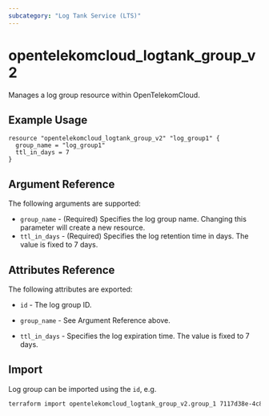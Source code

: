 ```yaml
---
subcategory: "Log Tank Service (LTS)"
---
```


# opentelekomcloud_logtank_group_v2

Manages a log group resource within OpenTelekomCloud.

## Example Usage

```hcl
resource "opentelekomcloud_logtank_group_v2" "log_group1" {
  group_name = "log_group1"
  ttl_in_days = 7
}
```

## Argument Reference

The following arguments are supported:

* `group_name` - (Required) Specifies the log group name.
  Changing this parameter will create a new resource.
* `ttl_in_days` - (Required) Specifies the log retention time in days.
  The value is fixed to 7 days.

## Attributes Reference

The following attributes are exported:

* `id` - The log group ID.

* `group_name` - See Argument Reference above.

* `ttl_in_days` - Specifies the log expiration time. The value is fixed to 7 days.

## Import

Log group can be imported using the `id`, e.g.

```sh
terraform import opentelekomcloud_logtank_group_v2.group_1 7117d38e-4c8f-4624-a505-bd96b97d024c
```
